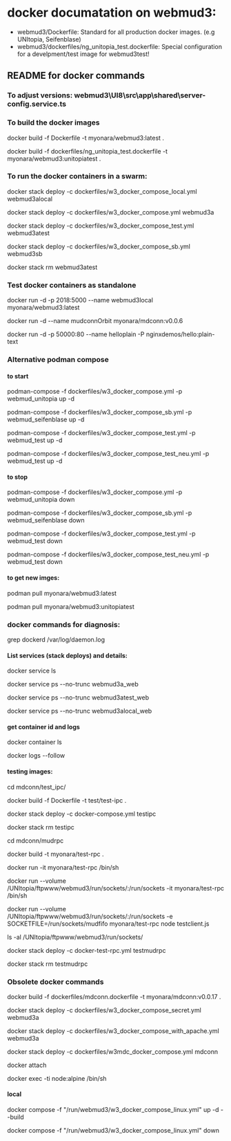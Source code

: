 # docker documatation on webmud3:

* webmud3/Dockerfile: Standard for all production docker images. (e.g UNItopia, Seifenblase)
* webmud3/dockerfiles/ng_unitopia_test.dockerfile: Special configuration for a develpment/test image for webmud3test!

## README for docker commands

### To adjust versions:  webmud3\UI8\src\app\shared\server-config.service.ts


### To build the docker images 

docker build -f Dockerfile -t myonara/webmud3:latest .

docker build -f dockerfiles/ng_unitopia_test.dockerfile -t myonara/webmud3:unitopiatest .

### To run the docker containers in a swarm:

docker stack deploy -c dockerfiles/w3_docker_compose_local.yml webmud3alocal

docker stack deploy -c dockerfiles/w3_docker_compose.yml webmud3a

docker stack deploy -c dockerfiles/w3_docker_compose_test.yml webmud3atest

docker stack deploy -c dockerfiles/w3_docker_compose_sb.yml webmud3sb

docker stack rm webmud3atest

### Test docker containers as standalone

docker run -d -p 2018:5000 --name webmud3local myonara/webmud3:latest

docker run -d --name mudconnOrbit myonara/mdconn:v0.0.6

docker run -d -p 50000:80 --name helloplain -P nginxdemos/hello:plain-text

### Alternative podman compose
#### to start

podman-compose -f dockerfiles/w3_docker_compose.yml -p webmud_unitopia up -d

podman-compose -f dockerfiles/w3_docker_compose_sb.yml -p webmud_seifenblase up -d

podman-compose -f dockerfiles/w3_docker_compose_test.yml -p webmud_test up -d
    
podman-compose -f dockerfiles/w3_docker_compose_test_neu.yml -p webmud_test up -d
    
####  to stop

podman-compose -f dockerfiles/w3_docker_compose.yml -p webmud_unitopia down
    
podman-compose -f dockerfiles/w3_docker_compose_sb.yml -p webmud_seifenblase down

podman-compose -f dockerfiles/w3_docker_compose_test.yml -p webmud_test down
    
podman-compose -f dockerfiles/w3_docker_compose_test_neu.yml -p webmud_test down
    
####  to get new imges:

podman pull myonara/webmud3:latest

podman pull myonara/webmud3:unitopiatest


### docker commands for diagnosis:
grep dockerd /var/log/daemon.log

#### List services (stack deploys) and details:

docker service ls

docker service ps --no-trunc webmud3a_web

docker service ps --no-trunc webmud3atest_web

docker service ps --no-trunc webmud3alocal_web

#### get container id and logs

docker container ls 

docker logs --follow <contaienrid>

#### testing images:

cd mdconn/test_ipc/

docker build -f Dockerfile -t test/test-ipc .

docker stack deploy -c docker-compose.yml testipc

docker stack rm testipc

cd mdconn/mudrpc

docker build -t myonara/test-rpc .

docker run -it myonara/test-rpc /bin/sh

docker run --volume /UNItopia/ftpwww/webmud3/run/sockets/:/run/sockets -it myonara/test-rpc /bin/sh

docker run --volume /UNItopia/ftpwww/webmud3/run/sockets/:/run/sockets -e SOCKETFILE=/run/sockets/mudfifo myonara/test-rpc node testclient.js

ls -al /UNItopia/ftpwww/webmud3/run/sockets/

docker stack deploy -c docker-test-rpc.yml testmudrpc

docker stack rm testmudrpc

### Obsolete docker commands

docker build -f dockerfiles/mdconn.dockerfile -t myonara/mdconn:v0.0.17 .

docker stack deploy -c dockerfiles/w3_docker_compose_secret.yml webmud3a

docker stack deploy -c dockerfiles/w3_docker_compose_with_apache.yml webmud3a

docker stack deploy -c dockerfiles/w3mdc_docker_compose.yml mdconn

docker attach <containerid>

docker exec -ti node:alpine /bin/sh


#### local
docker compose -f "/run/webmud3/w3_docker_compose_linux.yml" up -d --build

docker compose -f "/run/webmud3/w3_docker_compose_linux.yml" down